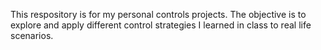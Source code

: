 This respository is for my personal controls projects. The objective is to explore and apply different control strategies I learned in class to real life scenarios. 
